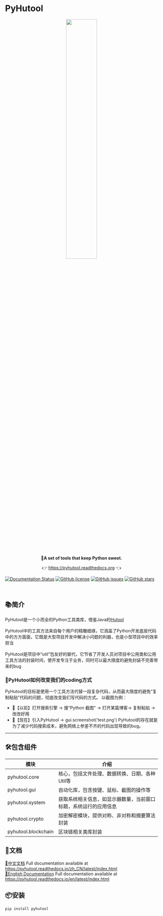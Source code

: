 # PyHutool
<p align="center">
	<a href="https://pyhutool.readthedocs.org"><img src="https://www.xujiantao.com/images/pyhutool-logo.png" width="45%"></a>
</p>
<p align="center">
	<strong>🍬A set of tools that keep Python sweet.</strong>
</p>
<p align="center">
	👉 <a href="https://pyhutool.readthedocs.org">https://pyhutool.readthedocs.org</a> 👈
</p>

<p align="center">

[![Documentation Status](https://readthedocs.org/projects/pyhutool/badge/?version=latest)](https://pyhutool.readthedocs.io/en/latest/?badge=latest)
[![GitHub license](https://img.shields.io/github/license/KAY53N/PyHutool)](https://github.com/KAY53N/PyHutool/blob/main/LICENSE)
[![GitHub issues](https://img.shields.io/github/issues/KAY53N/PyHutool)](https://github.com/KAY53N/PyHutool/issues)
[![GitHub stars](https://img.shields.io/github/stars/KAY53N/PyHutool)](https://github.com/KAY53N/PyHutool/stargazers)

</p>

<br />

## 📚简介
PyHutool是一个小而全的Python工具类库，借鉴Java的[Hutool](https://github.com/dromara/hutool) <br /><br />
PyHutool中的工具方法来自每个用户的精雕细琢，它涵盖了Python开发底层代码中的方方面面，它既是大型项目开发中解决小问题的利器，也是小型项目中的效率担当<br /><br />
PyHutool是项目中“util”包友好的替代，它节省了开发人员对项目中公用类和公用工具方法的封装时间，使开发专注于业务，同时可以最大限度的避免封装不完善带来的bug<br />

### 🍺PyHutool如何改变我们的coding方式
PyHutool的目标是使用一个工具方法代替一段复杂代码，从而最大限度的避免“复制粘贴”代码的问题，彻底改变我们写代码的方式。
以截图为例：
- 👴【以前】打开搜索引擎 -> 搜“Python 截图” -> 打开某篇博客-> 复制粘贴 -> 改改好用
- 👦【现在】引入PyHutool  -> gui.screenshot('test.png')
PyHutool的存在就是为了减少代码搜索成本，避免网络上参差不齐的代码出现导致的bug。
-------------------------------------------------------------------------------

## 🛠️包含组件
| 模块                    | 介绍                               |
|-----------------------|----------------------------------|
| pyhutool.core         | 核心，包括文件处理、数据转换、日期、各种Util等        |
| pyhutool.gui          | 自动化库，包含按键、鼠标、截图的操作等              |
| pyhutool.system       | 获取系统相关信息，如显示器数量，当前窗口标题，系统运行的应用信息 |
| pyhutool.crypto       | 加密解密模块，提供对称、非对称和摘要算法封装           |
| pyhutool.blockchain   | 区块链相关类库封装                        |

## 📝文档 
[📘中文文档](https://pyhutool.readthedocs.io/zh_CN/latest/index.html) Full documentation available at https://pyhutool.readthedocs.io/zh_CN/latest/index.html
<br />
[📘English Documentation](https://pyhutool.readthedocs.io/en/latest/index.html) Full documentation available at https://pyhutool.readthedocs.io/en/latest/index.html

## 📦安装
```shell
pip install pyhutool
```